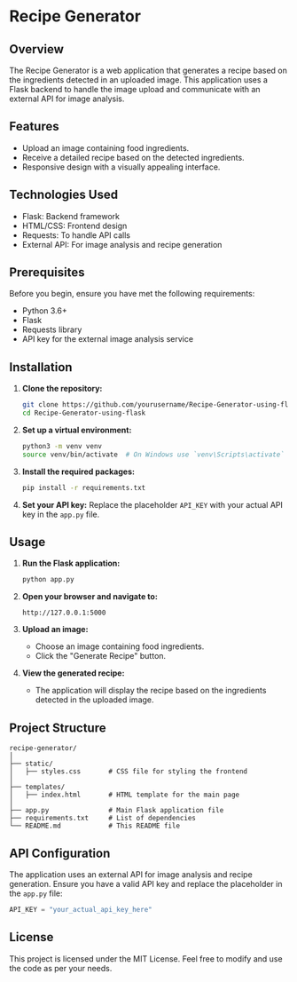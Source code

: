 # Recipe Generator

## Overview
The Recipe Generator is a web application that generates a recipe based on the ingredients detected in an uploaded image. This application uses a Flask backend to handle the image upload and communicate with an external API for image analysis.

## Features
- Upload an image containing food ingredients.
- Receive a detailed recipe based on the detected ingredients.
- Responsive design with a visually appealing interface.

## Technologies Used
- Flask: Backend framework
- HTML/CSS: Frontend design
- Requests: To handle API calls
- External API: For image analysis and recipe generation

## Prerequisites
Before you begin, ensure you have met the following requirements:
- Python 3.6+
- Flask
- Requests library
- API key for the external image analysis service

## Installation

1. **Clone the repository:**
   ```bash
   git clone https://github.com/yourusername/Recipe-Generator-using-flask.git
   cd Recipe-Generator-using-flask
   ```

2. **Set up a virtual environment:**
   ```bash
   python3 -m venv venv
   source venv/bin/activate  # On Windows use `venv\Scripts\activate`
   ```

3. **Install the required packages:**
   ```bash
   pip install -r requirements.txt
   ```

4. **Set your API key:**
   Replace the placeholder `API_KEY` with your actual API key in the `app.py` file.

## Usage

1. **Run the Flask application:**
   ```bash
   python app.py
   ```

2. **Open your browser and navigate to:**
   ```
   http://127.0.0.1:5000
   ```

3. **Upload an image:**
   - Choose an image containing food ingredients.
   - Click the "Generate Recipe" button.

4. **View the generated recipe:**
   - The application will display the recipe based on the ingredients detected in the uploaded image.

## Project Structure

```
recipe-generator/
│
├── static/
│   ├── styles.css       # CSS file for styling the frontend
│
├── templates/
│   ├── index.html       # HTML template for the main page
│
├── app.py               # Main Flask application file
├── requirements.txt     # List of dependencies
└── README.md            # This README file
```

## API Configuration

The application uses an external API for image analysis and recipe generation. Ensure you have a valid API key and replace the placeholder in the `app.py` file:

```python
API_KEY = "your_actual_api_key_here"
```


## License

This project is licensed under the MIT License. Feel free to modify and use the code as per your needs.
